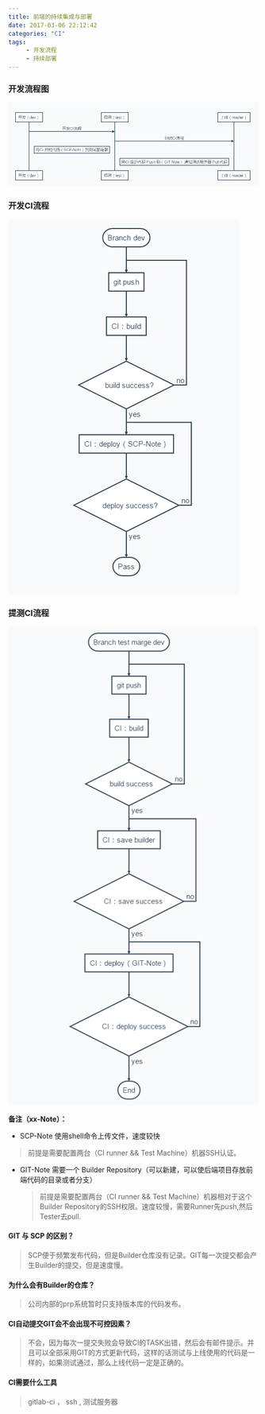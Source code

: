 ```yaml
---
title: 前端的持续集成与部署
date: 2017-03-06 22:12:42
categories: "CI" 
tags:
     - 开发流程
     - 持续部署
---
```


### 开发流程图
![开发CI流程](https://raw.githubusercontent.com/anlia260/anlia260.github.io/master/img/3.png)

<!--more-->

### 开发CI流程
![开发CI流程](https://raw.githubusercontent.com/anlia260/anlia260.github.io/master/img/1.png)

### 提测CI流程
![开发CI流程](https://raw.githubusercontent.com/anlia260/anlia260.github.io/master/img/2.png)


**备注（xx-Note）：**

* SCP-Note 使用shell命令上传文件，速度较快
> 前提是需要配置两台（CI runner && Test Machine）机器SSH认证。

* GIT-Note 需要一个 Builder Repository（可以新建，可以使后端项目存放前端代码的目录或者分支）

  > 前提是需要配置两台（CI runner && Test Machine）机器相对于这个Builder Repository的SSH权限。速度较慢，需要Runner先push,然后Tester去pull.

#### GIT  与 SCP 的区别？
> SCP便于频繁发布代码，但是Builder仓库没有记录。GIT每一次提交都会产生Builder的提交，但是速度慢。

#### 为什么会有Builder的仓库？
> 公司内部的prp系统暂时只支持版本库的代码发布。

#### CI自动提交GIT会不会出现不可控因素？
> 不会，因为每次一提交失败会导致CI的TASK出错，然后会有邮件提示。并且可以全部采用GIT的方式更新代码，这样的话测试与上线使用的代码是一样的，如果测试通过，那么上线代码一定是正确的。

#### CI需要什么工具
> gitlab-ci ， ssh , 测试服务器
